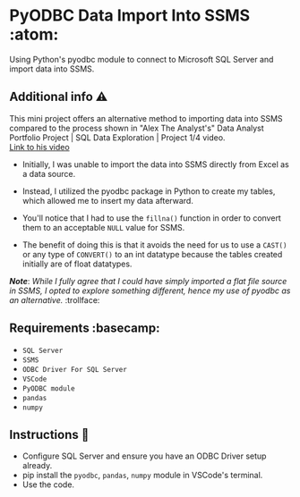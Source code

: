 # PyODBC Data Import Into SSMS :atom:
Using Python's pyodbc module to connect to Microsoft SQL Server and import data into SSMS.

## Additional info :warning:
This mini project offers an alternative method to importing data into SSMS compared to the process shown in "Alex The Analyst's" Data Analyst Portfolio Project | SQL Data Exploration | Project 1/4 video.<br>
[Link to his video](https://www.youtube.com/watch?v=qfyynHBFOsM)

* Initially, I was unable to import the data into SSMS directly from Excel as a data source.

* Instead, I utilized the pyodbc package in Python to create my tables, which allowed me to insert my data afterward.

* You'll notice that I had to use the `fillna()` function in order to convert them to an acceptable `NULL` value for SSMS.

* The benefit of doing this is that it avoids the need for us to use a `CAST()` or any type of `CONVERT()` to an int datatype because the tables created initially are of float datatypes.

***Note***: *While I fully agree that I could have simply imported a flat file source in SSMS, I opted to explore something different, hence my use of pyodbc as an alternative.* :trollface:

## Requirements :basecamp:
* `SQL Server`
* `SSMS`
* `ODBC Driver For SQL Server`
* `VSCode`
* `PyODBC module`
* `pandas`
* `numpy`

## Instructions :page_with_curl:
* Configure SQL Server and ensure you have an ODBC Driver setup already.
* pip install the `pyodbc`, `pandas`, `numpy` module in VSCode's terminal.
* Use the code.
